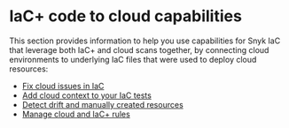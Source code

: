 # IaC+ code to cloud capabilities

This section provides information to help you use capabilities for Snyk IaC that leverage both IaC+ and cloud scans together, by connecting cloud environments to underlying IaC files that were used to deploy cloud resources:

* [Fix cloud issues in IaC](fix-cloud-issues-in-integrated-iac.md)
* [Add cloud context to your IaC tests](add-cloud-context-to-your-iac-tests.md)
* [Detect drift and manually created resources](../../scan-cloud-configurations/snyk-infrastructure-as-code/detect-drift-and-manually-created-resources/)
* [Manage cloud and IaC+ rules](../introduction-to-iac+/manage-cloud-and-iac+-rules.md)

